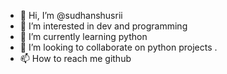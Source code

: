 - 👋 Hi, I’m @sudhanshusrii
- 👀 I’m interested in dev and programming
- 🌱 I’m currently learning python
- 💞️ I’m looking to collaborate on python projects .
- 📫 How to reach me github

<!---
sudhanshusrii/sudhanshusrii is a ✨ special ✨ repository because its `README.md` (this file) appears on your GitHub profile.
You can click the Preview link to take a look at your changes.
--->
